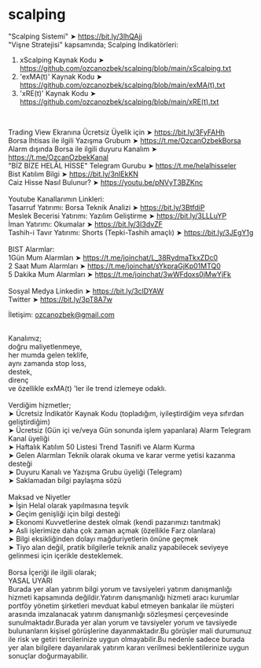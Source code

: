 # scalping
"Scalping Sistemi"  ➤ https://bit.ly/3lhQAjj
</br>
"Vişne Stratejisi" kapsamında;
Scalping İndikatörleri:
</br>
1) xScalping Kaynak Kodu ➤ https://github.com/ozcanozbek/scalping/blob/main/xScalping.txt
2) 'exMA(t)' Kaynak Kodu ➤ https://github.com/ozcanozbek/scalping/blob/main/exMA(t).txt
3) 'xRE(t)' Kaynak Kodu ➤ https://github.com/ozcanozbek/scalping/blob/main/xRE(t).txt
</br>

Trading View Ekranına Ücretsiz Üyelik için  ➤   https://bit.ly/3FyFAHh
</br>
Borsa İhtisas ile ilgili Yazışma Grubum  ➤  https://t.me/OzcanOzbekBorsa
</br>
Alarm dışında Borsa ile ilgili duyuru Kanalım  ➤   https://t.me/OzcanOzbekKanal
</br>
"BİZ BİZE HELÂL HİSSE" Telegram Gurubu ➤  https://t.me/helalhisseler
</br>
Bist Katılım Bilgi  ➤  https://bit.ly/3nIEkKN
</br>
Caiz Hisse Nasıl Bulunur?  ➤  https://youtu.be/pNVyT3BZKnc
</br></br>
Youtube Kanallarımın Linkleri:
</br>
Tasarruf Yatırımı: Borsa Teknik Analizi ➤ https://bit.ly/3BtfdiP
</br>
Meslek Becerisi Yatırımı: Yazılım Geliştirme ➤ https://bit.ly/3LLLuYP
</br>
İman Yatırımı: Okumalar ➤ https://bit.ly/3I3dvZF
</br>
Tashih-i Tavır Yatırımı: Shorts (Tepki-Tashih amaçlı) ➤ https://bit.ly/3JEgY1g
</br></br>
BIST Alarmlar:
</br>
1Gün Mum Alarmları   ➤  https://t.me/joinchat/L_38RydmaTkxZDc0
</br>
2 Saat Mum Alarmları   ➤   https://t.me/joinchat/sYkpraGjKp01MTQ0
</br>
5 Dakika Mum Alarmları  ➤   https://t.me/joinchat/3wWFdoxs0jMwYjFk
</br></br>
Sosyal Medya
Linkedin ➤ https://bit.ly/3clDYAW
</br>
Twitter ➤ https://bit.ly/3pT8A7w
</br>

İletişim: ozcanozbek@gmail.com
</br></br>

Kanalımız; 
</br>
doğru maliyetlenmeye,
</br>
her mumda gelen teklife,
</br>
aynı zamanda stop loss, 
</br>
destek, 
</br>
direnç 
</br>
ve özellikle exMA(t) 'ler ile trend izlemeye odaklı.
</br></br>
Verdiğim hizmetler;
</br>
 ➤ Ücretsiz İndikatör Kaynak Kodu (topladığım, iyileştirdiğim veya sıfırdan geliştirdiğim) 
</br>
➤ Ücretsiz (Gün içi ve/veya Gün sonunda işlem yapanlara) Alarm Telegram Kanal üyeliği 
</br>
➤ Haftalık Katılım 50 Listesi Trend Tasnifi ve Alarm Kurma
</br>
➤ Gelen Alarmları Teknik olarak okuma ve karar verme yetisi kazanma desteği
</br>
➤ Duyuru Kanalı ve Yazışma Grubu üyeliği (Telegram) 
</br>
➤ Saklamadan bilgi paylaşma sözü
</br></br>
Maksad ve Niyetler
</br>
➤ İşin Helal olarak yapılmasına teşvik 
</br>
➤ Geçim genişliği için bilgi desteği
</br>
➤ Ekonomi Kuvvetlerine destek olmak (kendi pazarımızı tanıtmak)
</br>
➤ Asli işlerimize daha çok zaman açmak (özellikle Farz olanlara)
</br>
➤ Bilgi eksikliğinden dolayı mağduriyetlerin önüne geçmek
</br>
➤ Tiyo alan değil, pratik bilgilerle teknik analiz yapabilecek seviyeye gelinmesi için içerikle desteklemek.
</br></br>
Borsa İçeriği ile ilgili olarak;
</br>
YASAL UYARI
</br>
Burada yer alan yatırım bilgi yorum ve tavsiyeleri yatırım danışmanlığı hizmeti kapsamında değildir.Yatırım danışmanlığı hizmeti aracı kurumlar portföy yönetim şirketleri  mevduat kabul etmeyen bankalar ile müşteri arasında imzalanacak yatırım danışmanlığı sözleşmesi çerçevesinde sunulmaktadır.Burada yer alan yorum ve tavsiyeler yorum ve tavsiyede bulunanların kişisel görüşlerine dayanmaktadır.Bu görüşler mali durumunuz ile risk ve getiri tercilerinize uygun olmayabilir.Bu nedenle sadece burada yer alan bilgilere dayanılarak  yatırım kararı verilmesi beklentilerinize uygun sonuçlar doğurmayabilir.
